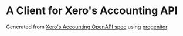 # A Client for Xero's Accounting API

Generated from [Xero's Accounting OpenAPI spec](https://github.com/XeroAPI/Xero-OpenAPI/blob/e3f4d1bba1d6edccb3ec5639a6c33d5bdd01fb11/xero_accounting.yaml) using [progenitor](https://github.com/oxidecomputer/progenitor).
